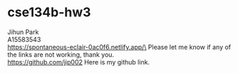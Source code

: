 # cse134b-hw3
Jihun Park\
A15583543\
https://spontaneous-eclair-0ac0f6.netlify.app/\
Please let me know if any of the links are not working, thank you.\
https://github.com/jip002   Here is my github link.
